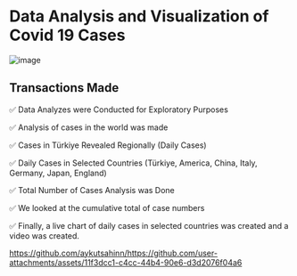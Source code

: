# Data Analysis and Visualization of Covid 19 Cases
![image](https://github.com/user-attachments/assets/426c37bb-5c06-42cd-83a9-7856b9826905)

## Transactions Made
✅ Data Analyzes were Conducted for Exploratory Purposes

✅ Analysis of cases in the world was made

✅ Cases in Türkiye Revealed Regionally (Daily Cases)

✅ Daily Cases in Selected Countries (Türkiye, America, China, Italy, Germany, Japan, England)

✅ Total Number of Cases Analysis was Done

✅ We looked at the cumulative total of case numbers

✅ Finally, a live chart of daily cases in selected countries was created and a video was created.

https://github.com/aykutsahinn/https://github.com/user-attachments/assets/11f3dcc1-c4cc-44b4-90e6-d3d2076f04a6
